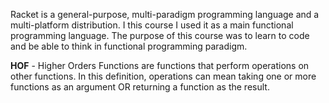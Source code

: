 Racket is a general-purpose, multi-paradigm programming language and a multi-platform distribution. I this course I used it as a main functional programming language. The purpose of this course was to learn to code and be able to think in functional programming paradigm.

**HOF** - Higher Orders Functions are functions that perform operations on other functions. In this definition, operations can mean taking one or more functions as an argument OR returning a function as the result.
